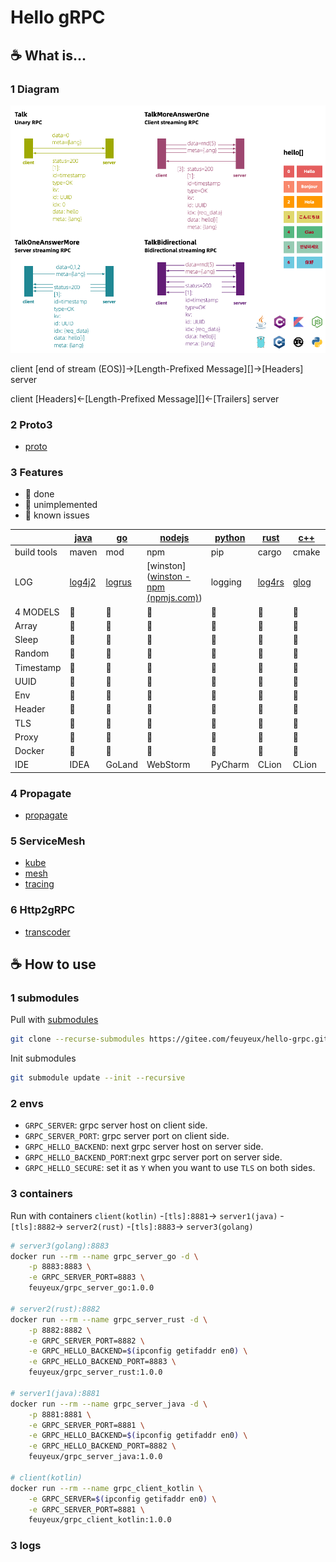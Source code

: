 # Hello gRPC

## :coffee: What is...

### 1 Diagram
![](img/grpc_diagram.png)

client [end of stream (EOS)]->[Length-Prefixed Message][]->[Headers] server

client [Headers]<-[Length-Prefixed Message][]<-[Trailers] server

### 2 Proto3
- [proto](grpc/proto)

### 3 Features
- :apple: done
- :green_apple: unimplemented
- 🥑 known issues

| | [java](grpc/hello-grpc-java) | [go](grpc/hello-grpc-go) | [nodejs](grpc/hello-grpc-) | [python](grpc/hello-grpc-python) | [rust](grpc/hello-grpc-rust) | [c++](grpc/hello-grpc-cpp) | [kotlin](grpc/hello-grpc-kotlin) | [c#](grpc/hello-grpc-csharp) |
| ------ | -------- | ---- | ------ | ------ | ---- | ---- | ------ | ------ |
| build tools | maven | mod | npm | pip | cargo | cmake | gradle | nuget |
| LOG | [log4j2](https://logging.apache.org/log4j) | [logrus](github.com/sirupsen/logrus) | [winston]([winston - npm (npmjs.com)](https://www.npmjs.com/package/winston)) | logging | [log4rs](https://docs.rs/log4rs) | [glog](https://github.com/google/glog) | [log4j2](https://logging.apache.org/log4j) | [log4net](https://logging.apache.org/log) |
| 4 MODELS | :apple: | :apple: | :apple: | :apple: | :apple: | :apple: | :apple: | :apple: |
| Array | :apple: | :apple: | :apple: | :apple: | :apple: | :apple: | :apple: | :apple: |
| Sleep | :apple: | :apple: | :apple: | :apple: | :apple: | :apple: | :apple: | :apple: |
| Random | :apple: | :apple: | :apple: | :apple: | :apple: | :apple: | :apple: | :apple: |
| Timestamp | :apple: | :apple: | :apple: | :apple: | :apple: | :apple: | :apple: | :apple: |
| UUID | :apple: | :apple: | :apple: | :apple: | :apple: | :green_apple: | :apple: | :apple: |
| Env | :apple: | :apple: | :apple: | :apple: | :apple: | :apple: | :apple: | :apple: |
| Header | :apple: | :apple: | :apple: | :apple: | :apple: | :green_apple: | :apple: | :apple: |
| TLS | :apple: | :apple: | :apple: | :apple: | :apple: | :green_apple: | :apple: | 🥑 |
| Proxy | :apple: | :apple: | :apple: | :apple: | :apple: | :green_apple: | :apple: | :apple: |
| Docker | :apple: | :apple: | :apple: | :apple: | 🥑 | :apple: | :apple: | :apple: |
| IDE | IDEA | GoLand | WebStorm | PyCharm | CLion | CLion | IDEA | Rider |

### 4 Propagate
- [propagate](grpc/propagate)

### 5 ServiceMesh
- [kube](kube)
- [mesh](mesh)
- [tracing](tracing)

### 6 Http2gRPC
- [transcoder](transcoder)


## :coffee: How to use
### 1 submodules
Pull with [submodules](https://git-scm.com/book/zh/v2/Git-工具-子模块)

```bash
git clone --recurse-submodules https://gitee.com/feuyeux/hello-grpc.git
```

Init submodules
```bash
git submodule update --init --recursive
```

### 2 envs
- `GRPC_SERVER`: grpc server host on client side.
- `GRPC_SERVER_PORT`: grpc server port on client side.
- `GRPC_HELLO_BACKEND`: next grpc server host on server side.
- `GRPC_HELLO_BACKEND_PORT`:next grpc server port on server side.
- `GRPC_HELLO_SECURE`: set it as `Y` when you want to use `TLS` on both sides.


### 3 containers

Run with containers
`client(kotlin)` -`[tls]:8881`-> `server1(java)` -`[tls]:8882`-> `server2(rust)` -`[tls]:8883`-> `server3(golang)`


```bash
# server3(golang):8883
docker run --rm --name grpc_server_go -d \
    -p 8883:8883 \
    -e GRPC_SERVER_PORT=8883 \
    feuyeux/grpc_server_go:1.0.0

# server2(rust):8882
docker run --rm --name grpc_server_rust -d \
    -p 8882:8882 \
    -e GRPC_SERVER_PORT=8882 \
    -e GRPC_HELLO_BACKEND=$(ipconfig getifaddr en0) \
    -e GRPC_HELLO_BACKEND_PORT=8883 \
    feuyeux/grpc_server_rust:1.0.0

# server1(java):8881
docker run --rm --name grpc_server_java -d \
    -p 8881:8881 \
    -e GRPC_SERVER_PORT=8881 \
    -e GRPC_HELLO_BACKEND=$(ipconfig getifaddr en0) \
    -e GRPC_HELLO_BACKEND_PORT=8882 \
    feuyeux/grpc_server_java:1.0.0

# client(kotlin)
docker run --rm --name grpc_client_kotlin \
    -e GRPC_SERVER=$(ipconfig getifaddr en0) \
    -e GRPC_SERVER_PORT=8881 \
    feuyeux/grpc_client_kotlin:1.0.0
```


### 3 logs

